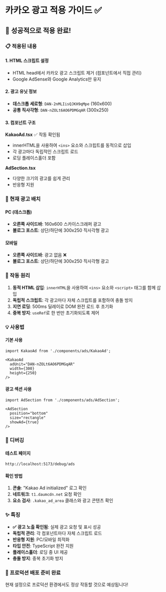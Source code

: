# 카카오 광고 적용 가이드 ✅

## 🎉 성공적으로 적용 완료!

### 📋 적용된 내용

#### 1. HTML 스크립트 설정
- HTML head에서 카카오 광고 스크립트 제거 (컴포넌트에서 직접 관리)
- Google AdSense와 Google Analytics만 유지

#### 2. 광고 유닛 정보
- **데스크톱 세로형**: `DAN-2nMLIisQJKH9qMpe` (160x600)
- **공통 직사각형**: `DAN-nZOLt6AO6PDMGqAR` (300x250)

#### 3. 컴포넌트 구조

**KakaoAd.tsx** ✅ 작동 확인됨
- innerHTML을 사용하여 `<ins>` 요소와 스크립트를 동적으로 삽입
- 각 광고마다 독립적인 스크립트 로드
- 로딩 플레이스홀더 포함

**AdSection.tsx**
- 다양한 크기의 광고를 쉽게 관리
- 반응형 지원

### 🎯 현재 광고 배치

#### PC (데스크톱)
- **오른쪽 사이드바**: 160x600 스카이스크래퍼 광고
- **블로그 포스트**: 상단/하단에 300x250 직사각형 광고

#### 모바일
- **오른쪽 사이드바**: 광고 없음 ❌
- **블로그 포스트**: 상단/하단에 300x250 직사각형 광고

### 🔧 작동 원리

1. **동적 HTML 삽입**: `innerHTML`을 사용하여 `<ins>` 요소와 `<script>` 태그를 함께 삽입
2. **독립적 스크립트**: 각 광고마다 자체 스크립트를 포함하여 충돌 방지
3. **지연 로딩**: 500ms 딜레이로 DOM 완전 로드 후 초기화
4. **중복 방지**: `useRef`로 한 번만 초기화되도록 제어

### 💡 사용법

#### 기본 사용
```tsx
import KakaoAd from './components/ads/KakaoAd';

<KakaoAd
  adUnit="DAN-nZOLt6AO6PDMGqAR"
  width={300}
  height={250}
/>
```

#### 광고 섹션 사용
```tsx
import AdSection from './components/ads/AdSection';

<AdSection 
  position="bottom"
  size="rectangle"
  showAd={true}
/>
```

### 🐛 디버깅

#### 테스트 페이지
```
http://localhost:5173/debug/ads
```

#### 확인 방법
1. **콘솔**: "Kakao Ad initialized" 로그 확인
2. **네트워크**: `t1.daumcdn.net` 요청 확인
3. **요소 검사**: `.kakao_ad_area` 클래스와 광고 콘텐츠 확인

### ✨ 특징

- **✅ 광고 노출 확인됨**: 실제 광고 요청 및 표시 성공
- **독립적 관리**: 각 컴포넌트마다 자체 스크립트 로드
- **반응형 지원**: PC/모바일 최적화
- **타입 안전**: TypeScript 완전 지원
- **플레이스홀더**: 로딩 중 UI 제공
- **충돌 방지**: 중복 초기화 방지

### 🚀 프로덕션 배포 준비 완료

현재 설정으로 프로덕션 환경에서도 정상 작동할 것으로 예상됩니다!
